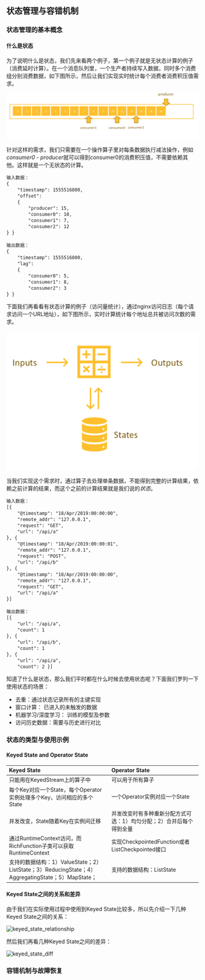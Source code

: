 ## 状态管理与容错机制

### 状态管理的基本概念

#### 什么是状态
为了说明什么是状态，我们先来看两个例子，第一个例子就是无状态计算的例子（消费延时计算）。在一个消息队列里，一个生产者持续写入数据，同时多个消费组分别消费数据，如下图所示，然后让我们实现实时统计每个消费者消费积压值需求。

![无状态计算例子](../../pics/flink/stateless_exmaple.png)

针对这样的需求，我们只需要在一个操作算子里对每条数据执行减法操作，例如*consumer0 - producer*就可以得到consumer0的消费积压值，不需要依赖其他。这样就是一个无状态的计算。
```
输入数据：
{
    "timestamp": 1555516800,
    "offset":
    {
        "producer": 15,
        "consumer0": 10,
        "consumer1": 7,
        "consumer2": 12
} }

输出数据：
{
    "timestamp": 1555516800,
    "lag":
    {
        "consumer0": 5,
        "consumer1": 8,
        "consumer2": 3
} }
```

下面我们再看看有状态计算的例子（访问量统计），通过nginx访问日志（每个请求访问一个URL地址），如下图所示，实时计算统计每个地址总共被访问次数的需求。

![有状态计算例子](../../pics/flink/state_example.png)

当我们实现这个需求时，通过算子去处理单条数据，不能得到完整的计算结果，依赖之前计算的结果，而这个之前的计算结果就是我们说的*状态*。
```
输入数据：
[{
    "@timestamp": "18/Apr/2019:00:00:00",
    "remote_addr": "127.0.0.1",
    "request": "GET",
    "url": "/api/a"
}, {
    "@timestamp": "18/Apr/2019:00:00:01",
    "remote_addr": "127.0.0.1",
    "request": "POST",
    "url": "/api/b"
}, {
    "@timestamp": "18/Apr/2019:00:00:00",
    "remote_addr": "127.0.0.1",
    "request": "GET",
    "url": "/api/a"
}]

输出数据：
[{
    "url": "/api/a",
    "count": 1
}, {
    "url": "/api/b",
    "count": 1
}, {
    "url": "/api/a",
    "count": 2 }]
```

知道了什么是状态，那么我们平时都在什么时候去使用状态呢？下面我们罗列一下使用状态的场景：
- 去重：通过状态记录所有的主键实现
- 窗口计算： 已进入的未触发的数据
- 机器学习/深度学习： 训练的模型及参数
- 访问历史数据：需要与历史进行对比

### 状态的类型与使用示例

#### Keyed State and Operator State

| Keyed State| Operator State|
|:-----------|:--------------|
|只能用在KeyedStream上的算子中|可以用于所有算子|
|每个Key对应一个State，每个Operator实例处理多个Key，访问相应的多个State|一个Operator实例对应一个State|
|并发改变，State随着Key在实例间迁移|并发改变时有多种重新分配方式可选：1）均匀分配；2）合并后每个得到全量|
|通过RuntimeContext访问，而RichFunction子类可以获取RuntimeContext | 实现CheckpointedFunction或者ListCheckpointed接口|
|支持的数据结构：1）ValueState；2）ListState；3）ReducingState；4）AggregatingState；5）MapState；| 支持的数据结构：ListState |


#### Keyed State之间的关系和差异

由于我们在实际使用过程中使用到Keyed State比较多，所以先介绍一下几种Keyed State之间的关系：

![keyed_state_relationship]()

然后我们再看几种Keyed State之间的差异：

![keyed_state_diff]()

### 容错机制与故障恢复
